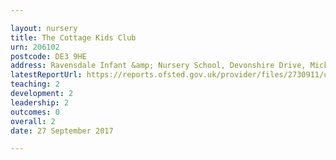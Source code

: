 ```yaml
---

layout: nursery
title: The Cottage Kids Club
urn: 206102
postcode: DE3 9HE
address: Ravensdale Infant &amp; Nursery School, Devonshire Drive, Mickleover, DERBY, DE3 9HE
latestReportUrl: https://reports.ofsted.gov.uk/provider/files/2730911/urn/206102.pdf
teaching: 2
development: 2
leadership: 2
outcomes: 0
overall: 2
date: 27 September 2017

---
```

